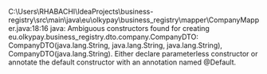 C:\Users\RHABACHI\IdeaProjects\business-registry\src\main\java\eu\olkypay\business_registry\mapper\CompanyMapper.java:18:16
java: Ambiguous constructors found for creating eu.olkypay.business_registry.dto.company.CompanyDTO: CompanyDTO(java.lang.String, java.lang.String, java.lang.String), CompanyDTO(java.lang.String). Either declare parameterless constructor or annotate the default constructor with an annotation named @Default.
